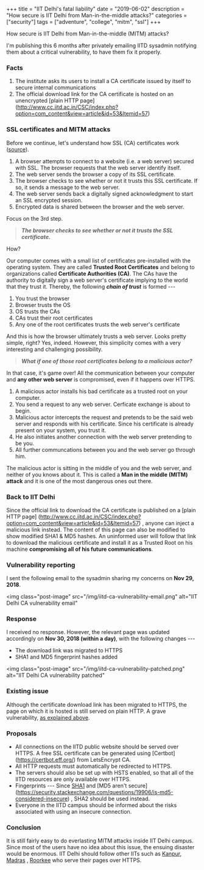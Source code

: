 +++
title = "IIT Delhi's fatal liability"
date = "2019-06-02"
description = "How secure is IIT Delhi from Man-in-the-middle attacks?"
categories = ["security"]
tags = ["adventure", "college", "mitm", "ssl"]
+++

How secure is IIT Delhi from Man-in-the-middle (MITM) attacks?

I'm publishing this 6 months after privately emailing IITD sysadmin
notifying them about a critical vulnerability, to have them fix
it properly.

### Facts

1. The institute asks its users to install a CA certificate issued by
itself to secure internal communications
1. The official download link for the CA certificate is hosted on an
unencrypted [plain HTTP page]
(http://www.cc.iitd.ac.in/CSC/index.php?option=com_content&view=article&id=53&Itemid=57)

### SSL certificates and MITM attacks

Before we continue, let's understand how SSL (CA) certificates work
([source](https://www.entrustdatacard.com/pages/ssl)).

1. A browser attempts to connect to a website (i.e. a web server)
secured with SSL. The browser requests that the web server identify
itself.
1. The web server sends the browser a copy of its SSL certificate.
1. The browser checks to see whether or not it trusts this SSL
certificate. If so, it sends a message to the web server.
1. The web server sends back a digitally signed acknowledgment to
start an SSL encrypted session.
1. Encrypted data is shared between the browser and the web server.

Focus on the 3rd step.

> ***The browser checks to see whether or not it trusts the SSL
> certificate.***

How?

Our computer comes with a small list of certificates pre-installed with
the operating system. They are called **Trusted Root Certificates** and
belong to organizations called **Certificate Authorities (CA)**. The
CAs have the authority to digitally sign a web server's certificate
implying to the world that they trust it. Thereby, the following
***chain of trust*** is formed ---

1. You trust the browser
1. Browser trusts the OS
1. OS trusts the CAs
1. CAs trust their root certificates
1. Any one of the root certificates trusts the web server's certificate

And this is how the browser ultimately trusts a web server. Looks
pretty simple, right? Yes, indeed.
However, this simplicity comes with a very interesting and challenging
possibility.

> ***What if one of those root certificates belong to a malicious
> actor?***

In that case, it's game over! All the communication between your
computer and **any other web server** is compromised, even if it
happens over HTTPS.

1. A malicious actor installs his bad certificate as a trusted root on
your computer.
1. You send a request to any web server. Cerficate exchange is about to
begin.
1. Malicious actor intercepts the request and pretends to be the said
web server and responds with his certificate. Since his certificate is
already present on your system, you trust it.
1. He also initiates another connection with the web server pretending
to be you.
1. All further communcations between you and the web server go through
him.

The malicious actor is sitting in the middle of you and the web server,
and neither of you knows about it. This is called a **Man in the middle
(MITM) attack** and it is one of the most dangerous ones out there.


### Back to IIT Delhi

Since the official link to download the CA certificate is published on
a [plain HTTP page]
(http://www.cc.iitd.ac.in/CSC/index.php?option=com_content&view=article&id=53&Itemid=57)
, anyone can inject a malicious link instead. The content of this page
can also be modified to show modified SHA1 & MD5 hashes. An uninformed
user will follow that link to download the malicious certificate and
install it as a Trusted Root on his machine **compromising all of his
future communications**.

### Vulnerability reporting

I sent the following email to the sysadmin sharing my concerns on
**Nov 29, 2018**.

<img
    class="post-image"
    src="/img/iitd-ca-vulnerability-email.png"
    alt="IIT Delhi CA vulnerability email"
>

### Response

I received no response. However, the relevant page was updated
accordingly on **Nov 30, 2018 (within a day)**, with the following
changes ---

- The download link was migrated to HTTPS
- SHA1 and MD5 fingerprint hashes added

<img
    class="post-image"
    src="/img/iitd-ca-vulnerability-patched.png"
    alt="IIT Delhi CA vulnerability patched"
>

### Existing issue

Although the certificate download link has been migrated to HTTPS, the
page on which it is hosted is still served on plain HTTP. A grave
vulnerability, [as explained above](#back-to-iit-delhi).

### Proposals

- All connections on the IITD public website should be served over
HTTPS. A free SSL certificate can be generated using [Certbot]
(https://certbot.eff.org/) from LetsEncrypt CA.
- All HTTP requests must automatically be redirected to HTTPS.
- The servers should also be set up with HSTS enabled, so that all of
the IITD resources are only available over HTTPS.
- Fingerprints --- Since [SHA1](https://shattered.io) and [MD5 aren't
secure]
(https://security.stackexchange.com/questions/19906/is-md5-considered-insecure)
, SHA2 should be used instead.
- Everyone in the IITD campus should be informed about the risks
associated with using an insecure connection.

### Conclusion

It is still fairly easy to do everlasting MITM attacks inside IIT Delhi
campus. Since most of the users have no idea about this issue, the
ensuing disaster would be enormous. IIT Delhi should follow other IITs
such as [Kanpur](https://iitk.ac.in/), [Madras](https://www.iitm.ac.in/)
, [Roorkee](https://www.iitr.ac.in/) who serve their pages over HTTPS.
